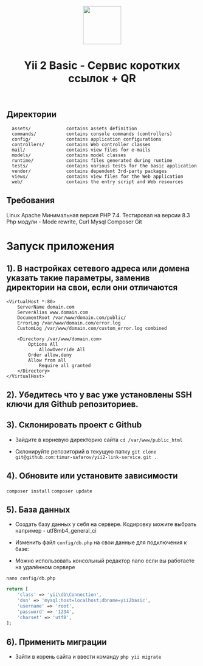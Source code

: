 <p align="center">
    <a href="https://github.com/yiisoft" target="_blank">
        <img src="https://avatars0.githubusercontent.com/u/993323" height="100px">
    </a>
    <h1 align="center">Yii 2 Basic - Сервис коротких ссылок + QR</h1>
    <br>
</p>

Директории
-------------------

      assets/             contains assets definition
      commands/           contains console commands (controllers)
      config/             contains application configurations
      controllers/        contains Web controller classes
      mail/               contains view files for e-mails
      models/             contains model classes
      runtime/            contains files generated during runtime
      tests/              contains various tests for the basic application
      vendor/             contains dependent 3rd-party packages
      views/              contains view files for the Web application
      web/                contains the entry script and Web resources


Требования
------------

Linux
Apache
Минимальная версия PHP 7.4. Тестировал на версии 8.3
Php модули - Mode rewrite, Curl
Mysql
Composer
Git

# Запуск приложения

## 1). В настройках сетевого адреса или домена указать такие параметры, заменив директории на свои, если они отличаются

```
<VirtualHost *:80>
    ServerName domain.com
    ServerAlias www.domain.com
    DocumentRoot /var/www/domain.com/public/
    ErrorLog /var/www/domain.com/error.log
    CustomLog /var/www/domain.com/custom_error.log combined

    <Directory /var/www/domain.com>
        Options All
            AllowOverride All
        Order allow,deny
        Allow from all
            Require all granted
    </Directory>
</VirtualHost>
```

## 2). Убедитесь что у вас уже установлены SSH ключи для Github репозиториев.

## 3). Склонировать проект с Github
- Зайдите в корневую директорию сайта
  ```cd /var/www/public_html```

- Склонируйте репозиторий в текущую папку
  ```git clone git@github.com:timur-safarov/yii2-link-service.git .```

## 4). Обновите или установите зависимости
  ```composer install```
  ```composer update```

## 5). База данных

- Создать базу данных у себя на сервере. Кодировку можите выбрать например - utf8mb4_general_ci

- Изменить файл `config/db.php` на свои данные для подключения к базе:
- Можно использовать консольный редактор nano если вы работаете на удалённом сервере

```nano config/db.php```

```php
return [
    'class' => 'yii\db\Connection',
    'dsn' => 'mysql:host=localhost;dbname=yii2basic',
    'username' => 'root',
    'password' => '1234',
    'charset' => 'utf8',
];
```

## 6). Применить миграции
- Зайти в корень сайта и ввести команду
```php yii migrate```





